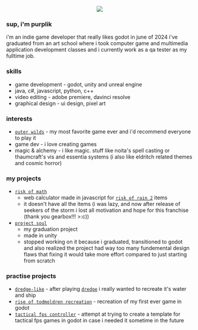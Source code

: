 <p align="center">
  <img src="https://yt3.googleusercontent.com/ppCJhbfvMMuyXUWQariyZZzci8Pj8_S-vyBs8cGm0AoqVxg3pZTwsLOaZj5x__fuER0IQ0LTczQ=w2276-fcrop64=1,00005a57ffffa5a8-k-c0xffffffff-no-nd-rj">
</p>

### sup, i'm purplik
i'm an indie game developer that really likes godot
in june of 2024 i've  graduated from an art school where i took computer game and multimedia application development classes and i currently work as a qa tester as my fulltime job.



### skills
- game development - godot, unity and unreal engine
- java, c#, javascript, python, c++
- video editing - adobe premiere, davinci resolve
- graphical design - ui design, pixel art



### interests
- [`outer wilds`](https://store.steampowered.com/app/753640/Outer_Wilds/) - my most favorite game ever and i'd recommend everyone to play it
- game dev - i love creating games
- magic & alchemy - i like magic. stuff like noita's spell casting or thaumcraft's vis and essentia systems (i also like eldritch related themes and cosmic horror)



### my projects
- [`risk of math`](https://github.com/PurplikDev/Risk-Of-Math)
  - web calculator made in javascript for [`risk of rain 2`](https://store.steampowered.com/app/632360/Risk_of_Rain_2/) items
  - it doesn't have all the items (i was lazy, and now after release of seekers of the storm i lost all motivation and hope for this franchise (thank you gearbox!!! >:c))
- [`project soul`](https://github.com/PurplikDev/Project-Soul)
  - my graduation project
  - made in unity
  - stopped working on it because i graduated, transitioned to godot and also realized the project had way too many fundemental design flaws that fixing it would take more effort compared to just starting from scratch



### practise projects
- [`dredge-like`](https://github.com/PurplikDev/dredge-like) - after playing [`dredge`](https://store.steampowered.com/app/1562430/DREDGE/) i really wanted to recreate it's water and ship
- [`rise of todmoldren recreation`](https://github.com/PurplikDev/rise-of-todmoldren-recreation) - recreation of my first ever game in godot
- [`tactical fps controller`](https://github.com/PurplikDev/tactical-fps-controller) - attempt at trying to create a template for tactical fps games in godot in case i needed it sometime in the future
